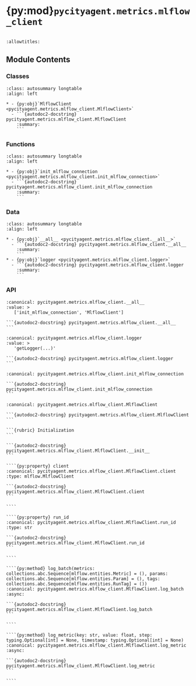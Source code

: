 # {py:mod}`pycityagent.metrics.mlflow_client`

```{py:module} pycityagent.metrics.mlflow_client
```

```{autodoc2-docstring} pycityagent.metrics.mlflow_client
:allowtitles:
```

## Module Contents

### Classes

````{list-table}
:class: autosummary longtable
:align: left

* - {py:obj}`MlflowClient <pycityagent.metrics.mlflow_client.MlflowClient>`
  - ```{autodoc2-docstring} pycityagent.metrics.mlflow_client.MlflowClient
    :summary:
    ```
````

### Functions

````{list-table}
:class: autosummary longtable
:align: left

* - {py:obj}`init_mlflow_connection <pycityagent.metrics.mlflow_client.init_mlflow_connection>`
  - ```{autodoc2-docstring} pycityagent.metrics.mlflow_client.init_mlflow_connection
    :summary:
    ```
````

### Data

````{list-table}
:class: autosummary longtable
:align: left

* - {py:obj}`__all__ <pycityagent.metrics.mlflow_client.__all__>`
  - ```{autodoc2-docstring} pycityagent.metrics.mlflow_client.__all__
    :summary:
    ```
* - {py:obj}`logger <pycityagent.metrics.mlflow_client.logger>`
  - ```{autodoc2-docstring} pycityagent.metrics.mlflow_client.logger
    :summary:
    ```
````

### API

````{py:data} __all__
:canonical: pycityagent.metrics.mlflow_client.__all__
:value: >
   ['init_mlflow_connection', 'MlflowClient']

```{autodoc2-docstring} pycityagent.metrics.mlflow_client.__all__
```

````

````{py:data} logger
:canonical: pycityagent.metrics.mlflow_client.logger
:value: >
   'getLogger(...)'

```{autodoc2-docstring} pycityagent.metrics.mlflow_client.logger
```

````

````{py:function} init_mlflow_connection(config: dict, experiment_uuid: str, mlflow_run_name: typing.Optional[str] = None, experiment_name: typing.Optional[str] = None, experiment_description: typing.Optional[str] = None, experiment_tags: typing.Optional[dict[str, typing.Any]] = None) -> tuple[str, tuple[str, mlflow.MlflowClient, mlflow.entities.Run, str]]
:canonical: pycityagent.metrics.mlflow_client.init_mlflow_connection

```{autodoc2-docstring} pycityagent.metrics.mlflow_client.init_mlflow_connection
```
````

`````{py:class} MlflowClient(config: dict, experiment_uuid: str, mlflow_run_name: typing.Optional[str] = None, experiment_name: typing.Optional[str] = None, experiment_description: typing.Optional[str] = None, experiment_tags: typing.Optional[dict[str, typing.Any]] = None, run_id: typing.Optional[str] = None)
:canonical: pycityagent.metrics.mlflow_client.MlflowClient

```{autodoc2-docstring} pycityagent.metrics.mlflow_client.MlflowClient
```

```{rubric} Initialization
```

```{autodoc2-docstring} pycityagent.metrics.mlflow_client.MlflowClient.__init__
```

````{py:property} client
:canonical: pycityagent.metrics.mlflow_client.MlflowClient.client
:type: mlflow.MlflowClient

```{autodoc2-docstring} pycityagent.metrics.mlflow_client.MlflowClient.client
```

````

````{py:property} run_id
:canonical: pycityagent.metrics.mlflow_client.MlflowClient.run_id
:type: str

```{autodoc2-docstring} pycityagent.metrics.mlflow_client.MlflowClient.run_id
```

````

````{py:method} log_batch(metrics: collections.abc.Sequence[mlflow.entities.Metric] = (), params: collections.abc.Sequence[mlflow.entities.Param] = (), tags: collections.abc.Sequence[mlflow.entities.RunTag] = ())
:canonical: pycityagent.metrics.mlflow_client.MlflowClient.log_batch
:async:

```{autodoc2-docstring} pycityagent.metrics.mlflow_client.MlflowClient.log_batch
```

````

````{py:method} log_metric(key: str, value: float, step: typing.Optional[int] = None, timestamp: typing.Optional[int] = None)
:canonical: pycityagent.metrics.mlflow_client.MlflowClient.log_metric
:async:

```{autodoc2-docstring} pycityagent.metrics.mlflow_client.MlflowClient.log_metric
```

````

`````
